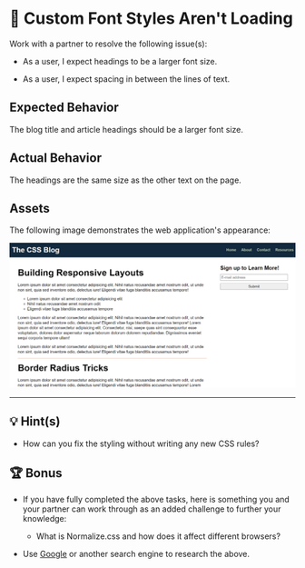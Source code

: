 # 🐛 Custom Font Styles Aren't Loading

Work with a partner to resolve the following issue(s):

* As a user, I expect headings to be a larger font size.

* As a user, I expect spacing in between the lines of text.

## Expected Behavior

The blog title and article headings should be a larger font size.

## Actual Behavior

The headings are the same size as the other text on the page.

## Assets

The following image demonstrates the web application's appearance:

![The blog layout has larger sized headers and spacing in between the lines of text](./Images/01-correct-styles.png)

---

## 💡 Hint(s)

* How can you fix the styling without writing any new CSS rules?

## 🏆 Bonus

* If you have fully completed the above tasks, here is something you and your partner can work through as an added challenge to further your knowledge:

  * What is Normalize.css and how does it affect different browsers?

* Use [Google](https://www.google.com) or another search engine to research the above.
